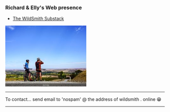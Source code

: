### Richard & Elly's Web presence

- [The WildSmith Substack](https://wildsmith.substack.com/)  


![US](FieldImage.jpg)

---
 To contact... send email to 'nospam' @ the address of wildsmith  .  online 😁
 
 ---
